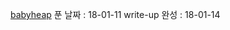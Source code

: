 [babyheap](https://uaf.io/exploitation/2017/03/19/0ctf-Quals-2017-BabyHeap2017.html)
푼 날짜 : 18-01-11
write-up 완성 : 18-01-14
